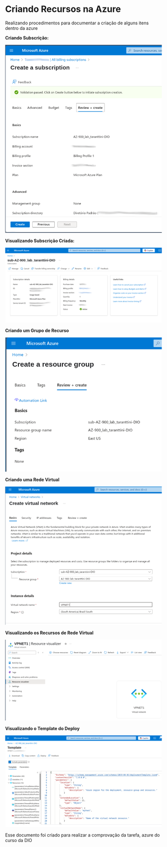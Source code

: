 # Criando Recursos na Azure

Realizando procedimentos para documentar a criação de alguns itens dentro da azure


**Criando Subscrição:**

![](01-criando-subscricao.png)

**Visualizando Subscrição Criada:**

![](02-sub-criada.png)

**Criando um Grupo de Recurso**

![](03-criando-resource-group.png)

**Criando uma Rede Virtual**

![](04-criando-vpnet.png)

**Visualizando os Recursos de Rede Virtual**

![](05-vizualizando-vpnet.png)

**Visualizando o Template do Deploy**

![](06-verificando-deploy-template.png)

Esse documento foi criado para realizar a comprovação da tarefa, azure do curso da DIO
